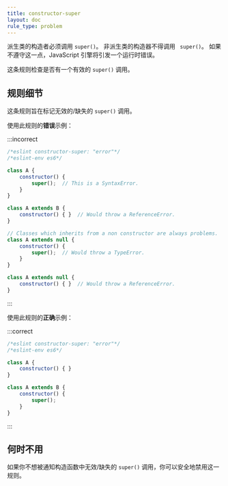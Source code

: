 ```yaml
---
title: constructor-super
layout: doc
rule_type: problem
---
```


派生类的构造者必须调用 `super()`。
非派生类的构造器不得调用 ` super()`。
如果不遵守这一点，JavaScript 引擎将引发一个运行时错误。

这条规则检查是否有一个有效的 `super()` 调用。

## 规则细节

这条规则旨在标记无效的/缺失的 `super()` 调用。

使用此规则的**错误**示例：

:::incorrect

```js
/*eslint constructor-super: "error"*/
/*eslint-env es6*/

class A {
    constructor() {
        super();  // This is a SyntaxError.
    }
}

class A extends B {
    constructor() { }  // Would throw a ReferenceError.
}

// Classes which inherits from a non constructor are always problems.
class A extends null {
    constructor() {
        super();  // Would throw a TypeError.
    }
}

class A extends null {
    constructor() { }  // Would throw a ReferenceError.
}
```

:::

使用此规则的**正确**示例：

:::correct

```js
/*eslint constructor-super: "error"*/
/*eslint-env es6*/

class A {
    constructor() { }
}

class A extends B {
    constructor() {
        super();
    }
}
```

:::

## 何时不用

如果你不想被通知构造函数中无效/缺失的 `super()` 调用，你可以安全地禁用这一规则。
